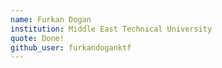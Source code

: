 ```yaml
---
name: Furkan Dogan
institution: Middle East Technical University
quote: Done!
github_user: furkandoganktf
---
```

